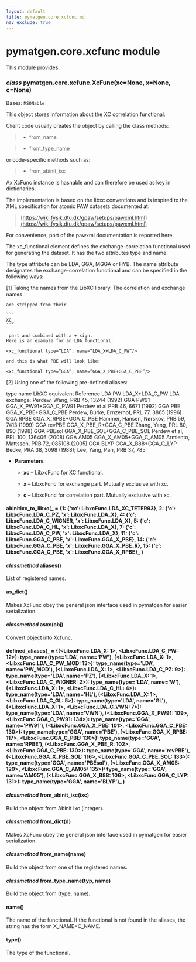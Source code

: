 ```yaml
---
layout: default
title: pymatgen.core.xcfunc.md
nav_exclude: true
---
```


# pymatgen.core.xcfunc module

This module provides.


### _class_ pymatgen.core.xcfunc.XcFunc(xc=None, x=None, c=None)
Bases: `MSONable`

This object stores information about the XC correlation functional.

Client code usually creates the object by calling the class methods:

>
> * from_name


> * from_type_name

or code-specific methods such as:

>
> * from_abinit_ixc

Ax XcFunc instance is hashable and can therefore be used as key in dictionaries.

The implementation is based on the libxc conventions
and is inspired to the XML specification for atomic PAW datasets documented at:

> [https://wiki.fysik.dtu.dk/gpaw/setups/pawxml.html](https://wiki.fysik.dtu.dk/gpaw/setups/pawxml.html)

For convenience, part of the pawxml documentation is reported here.

The xc_functional element defines the exchange-correlation functional used for
generating the dataset. It has the two attributes type and name.

The type attribute can be LDA, GGA, MGGA or HYB.
The name attribute designates the exchange-correlation functional
and can be specified in the following ways:

[1] Taking the names from the LibXC library. The correlation and exchange names

    are stripped from their

    ```
    XC_
    ```

     part and combined with a + sign.
    Here is an example for an LDA functional:

    <xc_functional type=”LDA”, name=”LDA_X+LDA_C_PW”/>

    and this is what PBE will look like:

    <xc_functional type=”GGA”, name=”GGA_X_PBE+GGA_C_PBE”/>

[2] Using one of the following pre-defined aliases:

type    name    LibXC equivalent             Reference
LDA     PW      LDA_X+LDA_C_PW               LDA exchange; Perdew, Wang, PRB 45, 13244 (1992)
GGA     PW91    GGA_X_PW91+GGA_C_PW91        Perdew et al PRB 46, 6671 (1992)
GGA     PBE     GGA_X_PBE+GGA_C_PBE          Perdew, Burke, Ernzerhof, PRL 77, 3865 (1996)
GGA     RPBE    GGA_X_RPBE+GGA_C_PBE         Hammer, Hansen, Nørskov, PRB 59, 7413 (1999)
GGA     revPBE  GGA_X_PBE_R+GGA_C_PBE        Zhang, Yang, PRL 80, 890 (1998)
GGA     PBEsol  GGA_X_PBE_SOL+GGA_C_PBE_SOL  Perdew et al, PRL 100, 136406 (2008)
GGA     AM05    GGA_X_AM05+GGA_C_AM05        Armiento, Mattsson, PRB 72, 085108 (2005)
GGA     BLYP    GGA_X_B88+GGA_C_LYP          Becke, PRA 38, 3098 (1988); Lee, Yang, Parr, PRB 37, 785


* **Parameters**


    * **xc** – LibxcFunc for XC functional.


    * **x** – LibxcFunc for exchange part. Mutually exclusive with xc.


    * **c** – LibxcFunc for correlation part. Mutually exclusive with xc.



#### abinitixc_to_libxc(_ = {1: {'xc': LibxcFunc.LDA_XC_TETER93}, 2: {'c': LibxcFunc.LDA_C_PZ, 'x': LibxcFunc.LDA_X}, 4: {'c': LibxcFunc.LDA_C_WIGNER, 'x': LibxcFunc.LDA_X}, 5: {'c': LibxcFunc.LDA_C_HL, 'x': LibxcFunc.LDA_X}, 7: {'c': LibxcFunc.LDA_C_PW, 'x': LibxcFunc.LDA_X}, 11: {'c': LibxcFunc.GGA_C_PBE, 'x': LibxcFunc.GGA_X_PBE}, 14: {'c': LibxcFunc.GGA_C_PBE, 'x': LibxcFunc.GGA_X_PBE_R}, 15: {'c': LibxcFunc.GGA_C_PBE, 'x': LibxcFunc.GGA_X_RPBE}_ )

#### _classmethod_ aliases()
List of registered names.


#### as_dict()
Makes XcFunc obey the general json interface used in pymatgen for easier serialization.


#### _classmethod_ asxc(obj)
Convert object into Xcfunc.


#### defined_aliases(_ = {(<LibxcFunc.LDA_X: 1>, <LibxcFunc.LDA_C_PW: 12>): type_name(type='LDA', name='PW'), (<LibxcFunc.LDA_X: 1>, <LibxcFunc.LDA_C_PW_MOD: 13>): type_name(type='LDA', name='PW_MOD'), (<LibxcFunc.LDA_X: 1>, <LibxcFunc.LDA_C_PZ: 9>): type_name(type='LDA', name='PZ'), (<LibxcFunc.LDA_X: 1>, <LibxcFunc.LDA_C_WIGNER: 2>): type_name(type='LDA', name='W'), (<LibxcFunc.LDA_X: 1>, <LibxcFunc.LDA_C_HL: 4>): type_name(type='LDA', name='HL'), (<LibxcFunc.LDA_X: 1>, <LibxcFunc.LDA_C_GL: 5>): type_name(type='LDA', name='GL'), (<LibxcFunc.LDA_X: 1>, <LibxcFunc.LDA_C_VWN: 7>): type_name(type='LDA', name='VWN'), (<LibxcFunc.GGA_X_PW91: 109>, <LibxcFunc.GGA_C_PW91: 134>): type_name(type='GGA', name='PW91'), (<LibxcFunc.GGA_X_PBE: 101>, <LibxcFunc.GGA_C_PBE: 130>): type_name(type='GGA', name='PBE'), (<LibxcFunc.GGA_X_RPBE: 117>, <LibxcFunc.GGA_C_PBE: 130>): type_name(type='GGA', name='RPBE'), (<LibxcFunc.GGA_X_PBE_R: 102>, <LibxcFunc.GGA_C_PBE: 130>): type_name(type='GGA', name='revPBE'), (<LibxcFunc.GGA_X_PBE_SOL: 116>, <LibxcFunc.GGA_C_PBE_SOL: 133>): type_name(type='GGA', name='PBEsol'), (<LibxcFunc.GGA_X_AM05: 120>, <LibxcFunc.GGA_C_AM05: 135>): type_name(type='GGA', name='AM05'), (<LibxcFunc.GGA_X_B88: 106>, <LibxcFunc.GGA_C_LYP: 131>): type_name(type='GGA', name='BLYP')_ )

#### _classmethod_ from_abinit_ixc(ixc)
Build the object from Abinit ixc (integer).


#### _classmethod_ from_dict(d)
Makes XcFunc obey the general json interface used in pymatgen for easier serialization.


#### _classmethod_ from_name(name)
Build the object from one of the registered names.


#### _classmethod_ from_type_name(typ, name)
Build the object from (type, name).


#### name()
The name of the functional. If the functional is not found in the aliases,
the string has the form X_NAME+C_NAME.


#### type()
The type of the functional.